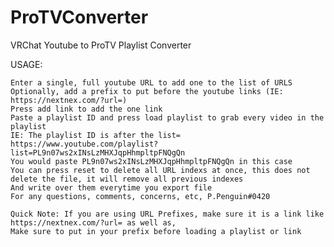 # ProTVConverter
 VRChat Youtube to ProTV Playlist Converter
 
 USAGE:
 
	Enter a single, full youtube URL to add one to the list of URLS
	Optionally, add a prefix to put before the youtube links (IE: https://nextnex.com/?url=)
	Press add link to add the one link
	Paste a playlist ID and press load playlist to grab every video in the playlist 
	IE: The playlist ID is after the list= https://www.youtube.com/playlist?list=PL9n07ws2xINsLzMHXJqpHhmpltpFNQgQn
	You would paste PL9n07ws2xINsLzMHXJqpHhmpltpFNQgQn in this case
	You can press reset to delete all URL indexs at once, this does not delete the file, it will remove all previous indexes
	And write over them everytime you export file
	For any questions, comments, concerns, etc, P.Penguin#0420
	
	Quick Note: If you are using URL Prefixes, make sure it is a link like https://nextnex.com/?url= as well as,
	Make sure to put in your prefix before loading a playlist or link